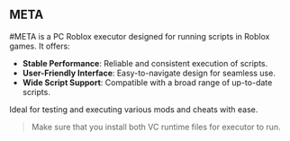 ## META

#META is a PC Roblox executor designed for running scripts in Roblox games. It offers:

- **Stable Performance**: Reliable and consistent execution of scripts.
- **User-Friendly Interface**: Easy-to-navigate design for seamless use.
- **Wide Script Support**: Compatible with a broad range of up-to-date scripts.

Ideal for testing and executing various mods and cheats with ease.

>Make sure that you install both VC runtime files for executor to run.

